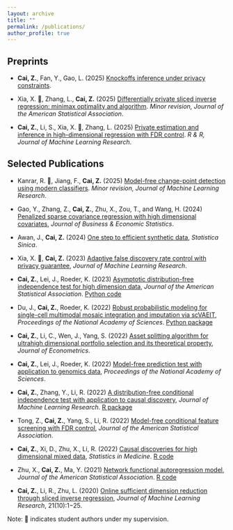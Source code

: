 ```yaml
---
layout: archive
title: ""
permalink: /publications/
author_profile: true
---
```


## Preprints

- **Cai, Z.**, Fan, Y., Gao, L. (2025) [Knockoffs inference under privacy constraints](https://arxiv.org/abs/2506.09690). 

- Xia, X. <span>&#127890;</span>, Zhang, L., **Cai, Z.** (2025) [Differentially private sliced inverse regression: minimax optimality and algorithm](https://arxiv.org/abs/2401.08150). *Minor revision, Journal of the American Statistical Association*.

- **Cai, Z.**, Li, S., Xia, X. <span>&#127890;</span>, Zhang, L. (2025) [Private estimation and inference in high-dimensional regression with FDR control](https://arxiv.org/abs/2310.16260). *R & R, Journal of Machine Learning Research*.


## Selected Publications

- Kanrar, R. <span>&#127890;</span>, Jiang, F., **Cai, Z.** (2025) [Model-free change-point detection using modern classifiers](https://arxiv.org/pdf/2404.06995). *Minor revision, Journal of Machine Learning Research*.

- Gao, Y., Zhang, Z., **Cai, Z.**, Zhu, X., Zou, T., and Wang, H. (2024) [Penalized sparse covariance regression with high dimensional covariates](https://www.tandfonline.com/doi/full/10.1080/07350015.2024.2415109), *Journal of Business & Economic Statistics*.

- Awan, J., **Cai, Z.** (2024) [One step to efficient synthetic data](https://www3.stat.sinica.edu.tw/ss_newpaper/SS-2022-0274_na.pdf), *Statistica Sinica*.

- Xia, X. <span>&#127890;</span>, **Cai, Z.** (2023) [Adaptive false discovery rate control with privacy guarantee](https://jmlr.org/papers/v24/23-0039.html), *Journal of Machine Learning Research*.

- **Cai, Z.**, Lei, J., Roeder, K. (2023) [Asymptotic distribution-free independence test for high dimension data](https://www.tandfonline.com/doi/full/10.1080/01621459.2023.2218030), *Journal of the American Statistical Association*. [Python code](https://github.com/zhanruicai/CPC_code)

- Du, J., **Cai, Z.**, Roeder, K. (2022) [Robust probabilistic modeling for single-cell multimodal mosaic integration and imputation via scVAEIT](https://www.pnas.org/doi/10.1073/pnas.2214414119), *Proceedings of the National Academy of Sciences*. [Python package](https://github.com/jaydu1/scVAEIT)

- **Cai, Z.**, Li, C., Wen, J., Yang, S. (2022) [Asset splitting algorithm for ultrahigh dimensional portfolio selection and its theoretical property](https://www.sciencedirect.com/science/article/pii/S0304407622000902), *Journal of Econometrics*.

- **Cai, Z.**, Lei, J., Roeder, K. (2022) [Model-free prediction test with application to genomics data](https://www.pnas.org/doi/10.1073/pnas.2205518119), *Proceedings of the National Academy of Sciences*.

- **Cai, Z.**, Zhang, Y., Li, R. (2022) [A distribution-free conditional independence test with application to causal discovery](https://jmlr.org/papers/v23/20-682.html), *Journal of Machine Learning Research*. [R package](https://github.com/zhanruicai/CItest)

- Tong, Z., **Cai, Z.**, Yang, S., Li, R. (2022) [Model-free conditional feature screening with FDR control](https://www.tandfonline.com/doi/full/10.1080/01621459.2022.2063130), *Journal of the American Statistical Association*.

- **Cai, Z.**, Xi, D., Zhu, X., Li, R. (2022) [Causal discoveries for high dimensional mixed data](https://onlinelibrary.wiley.com/doi/full/10.1002/sim.9544), *Statistics in Medicine*. [R code](https://github.com/xidongdxi/latentPC)

- Zhu, X., **Cai, Z.**, Ma, Y. (2021) [Network functional autoregression model](https://www.tandfonline.com/doi/full/10.1080/01621459.2021.1901718), *Journal of the American Statistical Association*. [R code](https://github.com/zhanruicai/FSAR)

- **Cai, Z.**, Li, R., Zhu, L. (2020) [Online sufficient dimension reduction through sliced inverse regression](http://jmlr.org/papers/v21/18-567.html), *Journal of Machine Learning Research*, 21(10):1−25.

Note: <span>&#127890;</span> indicates student authors under my supervision.

